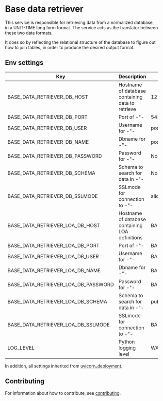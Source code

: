 
# Base data retriever

This service is responsible for retrieving data from a normalized database, in
a UNIT-TIME long form format. The service acts as the translator between these
two data formats.

It does so by reflecting the relational structure of the database to figure out
how to join tables, in order to produce the desired output format.

## Env settings

| Key                                  | Description                                                    | Default                         |
|--------------------------------------|----------------------------------------------------------------|---------------------------------|
| BASE_DATA_RETRIEVER_DB_HOST          | Hostname of database containing data to retrieve               | 127.0.0.1                       |
| BASE_DATA_RETRIEVER_DB_PORT          | Port of -"-                                                    | 5432                            |
| BASE_DATA_RETRIEVER_DB_USER          | Username for -"-                                               | postgres                        |
| BASE_DATA_RETRIEVER_DB_NAME          | Dbname for -"-                                                 | postgres                        |
| BASE_DATA_RETRIEVER_DB_PASSWORD      | Password for -"-                                               | None                            |
| BASE_DATA_RETRIEVER_DB_SCHEMA        | Schema to search for data in -"-                               | None                            |
| BASE_DATA_RETRIEVER_DB_SSLMODE       | SSLmode for connection to -"-                                  | allow                           |
| BASE_DATA_RETRIEVER_LOA_DB_HOST      | Hostname of database containing LOA definitions                | BASE_DATA_RETRIEVER_DB_HOST     |
| BASE_DATA_RETRIEVER_LOA_DB_PORT      | Port of -"-                                                    | BASE_DATA_RETRIEVER_DB_PORT     |
| BASE_DATA_RETRIEVER_LOA_DB_USER      | Username for -"-                                               | BASE_DATA_RETRIEVER_DB_USER     |
| BASE_DATA_RETRIEVER_LOA_DB_NAME      | Dbname for -"-                                                 | BASE_DATA_RETRIEVER_DB_NAME     |
| BASE_DATA_RETRIEVER_LOA_DB_PASSWORD  | Password for -"-                                               | BASE_DATA_RETRIEVER_DB_PASSWORD |
| BASE_DATA_RETRIEVER_LOA_DB_SCHEMA    | Schema to search for data in -"-                               | public                          |
| BASE_DATA_RETRIEVER_LOA_DB_SSLMODE   | SSLmode for connection to -"-                                  | BASE_DATA_RETRIEVER_DB_SSLMODE  |
| LOG_LEVEL                            | Python logging level                                           | WARNING                         |

In addition, all settings inherited from [uvicorn_deployment](https://github.com/prio-data/uvicorn_deployment).

## Contributing

For information about how to contribute, see [contributing](https://www.github.com/prio-data/contributing).
